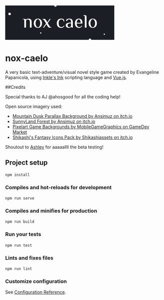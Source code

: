 <a href="#" target="_blank" rel="noopener"><img src="src/assets/logo.png"></a>

# nox-caelo

A very basic text-adventure/visual novel style game created by Evangeline Papanicola, using [Inkle's Ink](https://www.inklestudios.com/ink/) scripting language and [Vue.js](https://vuejs.org/).

##Credits

Special thanks to AJ @ahosgood for all the coding help!

Open source imagery used:

- [Mountain Dusk Parallax Background by Ansimuz on itch.io](https://ansimuz.itch.io/mountain-dusk-parallax-background)
- [SunnyLand Forest by Ansimuz on itch.io](https://ansimuz.itch.io/sunnyland-forest)
- [Pixelart Game Backgrounds by MobileGameGraphics on GameDev Market](https://www.gamedevmarket.net/asset/pixelart-game-backgrounds/)
- [Shikashi's Fantasy Icons Pack by Shikashiassets on itch.io](https://www.gamedevmarket.net/asset/pixelart-game-backgrounds/)

Shoutout to [Ashley](https://twitter.com/ashleyw633) for aaaaallll the beta testing!

## Project setup
```
npm install
```

### Compiles and hot-reloads for development
```
npm run serve
```

### Compiles and minifies for production
```
npm run build
```

### Run your tests
```
npm run test
```

### Lints and fixes files
```
npm run lint
```

### Customize configuration
See [Configuration Reference](https://cli.vuejs.org/config/).
